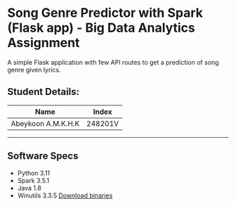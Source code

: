 
# Song Genre Predictor with Spark (Flask app) - Big Data Analytics Assignment

A simple Flask application with few API routes to get a prediction of song genre given lyrics.

## Student Details:

| Name               | Index   |
|--------------------|---------|
| Abeykoon A.M.K.H.K | 248201V |

---

## Software Specs

- Python 3.11
- Spark 3.5.1
- Java 1.8
- Winutils 3.3.5 [Download binaries](https://github.com/cdarlint/winutils)
